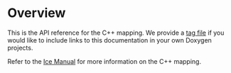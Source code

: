 Overview
==

This is the API reference for the C++ mapping. We provide a [tag file](../icecpp.tag)
if you would like to include links to this documentation in your own Doxygen projects.

Refer to the [Ice Manual](https://doc.zeroc.com/ice/4.0/introduction) for more
information on the C++ mapping.
